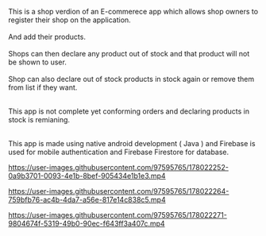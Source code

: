This is a shop verdion of an E-commerece app which allows shop owners to register their shop on the application.</br></br>
And add their products.</br></br>
Shops can then declare any product out of stock and that product will not be shown to user.</br></br>
Shop can also declare out of stock products in stock again or remove them from list if they want.</br></br>

This app is not complete yet conforming orders and declaring products in stock is remianing.</br></br>

This app is made using native android development ( Java ) and Firebase is used for mobile authentication and Firebase Firestore for database.



https://user-images.githubusercontent.com/97595765/178022252-0a9b3701-0093-4e1b-8bef-905434e1b1e3.mp4



https://user-images.githubusercontent.com/97595765/178022264-759bfb76-ac4b-4da7-a56e-817e14c838c5.mp4



https://user-images.githubusercontent.com/97595765/178022271-9804674f-5319-49b0-90ec-f643ff3a407c.mp4

